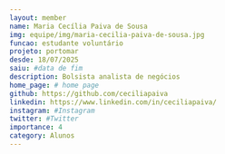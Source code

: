 ```yaml
---
layout: member
name: Maria Cecília Paiva de Sousa
img: equipe/img/maria-cecilia-paiva-de-sousa.jpg
funcao: estudante voluntário
projeto: portomar
desde: 18/07/2025
saiu: #data de fim
description: Bolsista analista de negócios
home_page: # home page
github: https://github.com/ceciliapaiva
linkedin: https://www.linkedin.com/in/ceciliapaiva/
instagram: #Instagram
twitter: #Twitter
importance: 4
category: Alunos
---
```


